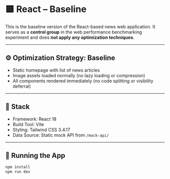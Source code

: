 # 🟦 React – Baseline

This is the baseline version of the React-based news web application. It serves as a **control group** in the web performance benchmarking experiment and does **not apply any optimization techniques**.

---

## ⚙️ Optimization Strategy: Baseline

- Static homepage with list of news articles
- Image assets loaded normally (no lazy loading or compression)
- All components rendered immediately (no code splitting or visibility deferral)

---

## 🧱 Stack

- Framework: React 18 
- Build Tool: Vite
- Styling: Tailwind CSS 3.4.17
- Data Source: Static mock API from `/mock-api/`

---

## 🚀 Running the App

```bash
npm install
npm run dev
